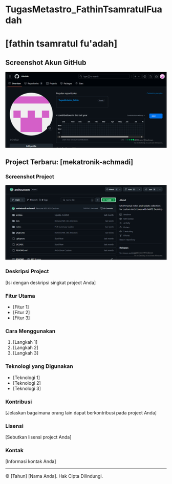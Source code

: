 # TugasMetastro_FathinTsamratulFuadah
# [fathin tsamratul fu'adah]

## Screenshot Akun GitHub
![Screenshot Akun GitHub](https://github.com/thinthie/TugasMetastro_Fathin/blob/main/Screenshot%202024-09-25%20203533.png)

## Project Terbaru: [mekatronik-achmadi]

### Screenshot Project
![Screenshot Project](https://github.com/thinthie/TugasMetastro_Fathin/blob/main/Screenshot%202024-09-25%20211620.png)

### Deskripsi Project
[Isi dengan deskripsi singkat project Anda]

### Fitur Utama
- [Fitur 1]
- [Fitur 2]
- [Fitur 3]

### Cara Menggunakan
1. [Langkah 1]
2. [Langkah 2]
3. [Langkah 3]

### Teknologi yang Digunakan
- [Teknologi 1]
- [Teknologi 2]
- [Teknologi 3]

### Kontribusi
[Jelaskan bagaimana orang lain dapat berkontribusi pada project Anda]

### Lisensi
[Sebutkan lisensi project Anda]

### Kontak
[Informasi kontak Anda]

---
© [Tahun] [Nama Anda]. Hak Cipta Dilindungi.
